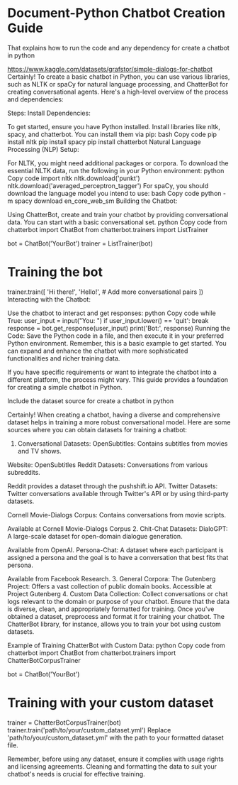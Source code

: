 # Document-Python Chatbot Creation Guide



That explains  how to run the code and any dependency for create a chatbot in python 

https://www.kaggle.com/datasets/grafstor/simple-dialogs-for-chatbot
Certainly! To create a basic chatbot in Python, you can use various libraries, such as NLTK or spaCy for natural language processing, and ChatterBot for creating conversational agents. Here's a high-level overview of the process and dependencies:

Steps:
Install Dependencies:

To get started, ensure you have Python installed.
Install libraries like nltk, spacy, and chatterbot. You can install them via pip:
bash
Copy code
pip install nltk
pip install spacy
pip install chatterbot
Natural Language Processing (NLP) Setup:

For NLTK, you might need additional packages or corpora. To download the essential NLTK data, run the following in your Python environment:
python
Copy code
import nltk
nltk.download('punkt')
nltk.download('averaged_perceptron_tagger')
For spaCy, you should download the language model you intend to use:
bash
Copy code
python -m spacy download en_core_web_sm
Building the Chatbot:

Using ChatterBot, create and train your chatbot by providing conversational data. You can start with a basic conversational set.
python
Copy code
from chatterbot import ChatBot
from chatterbot.trainers import ListTrainer

bot = ChatBot('YourBot')
trainer = ListTrainer(bot)

# Training the bot
trainer.train([
    'Hi there!',
    'Hello!',
    # Add more conversational pairs
])
Interacting with the Chatbot:

Use the chatbot to interact and get responses:
python
Copy code
while True:
    user_input = input("You: ")
    if user_input.lower() == 'quit':
        break
    response = bot.get_response(user_input)
    print('Bot:', response)
Running the Code:
Save the Python code in a file, and then execute it in your preferred Python environment.
Remember, this is a basic example to get started. You can expand and enhance the chatbot with more sophisticated functionalities and richer training data.

If you have specific requirements or want to integrate the chatbot into a different platform, the process might vary. This guide provides a foundation for creating a simple chatbot in Python.





Include the dataset source for create a chatbot in python 

Certainly! When creating a chatbot, having a diverse and comprehensive dataset helps in training a more robust conversational model. Here are some sources where you can obtain datasets for training a chatbot:

1. Conversational Datasets:
OpenSubtitles: Contains subtitles from movies and TV shows.

Website: OpenSubtitles
Reddit Datasets: Conversations from various subreddits.

Reddit provides a dataset through the pushshift.io API.
Twitter Datasets: Twitter conversations available through Twitter's API or by using third-party datasets.

Cornell Movie-Dialogs Corpus: Contains conversations from movie scripts.

Available at Cornell Movie-Dialogs Corpus
2. Chit-Chat Datasets:
DialoGPT: A large-scale dataset for open-domain dialogue generation.

Available from OpenAI.
Persona-Chat: A dataset where each participant is assigned a persona and the goal is to have a conversation that best fits that persona.

Available from Facebook Research.
3. General Corpora:
The Gutenberg Project: Offers a vast collection of public domain books.
Accessible at Project Gutenberg
4. Custom Data Collection:
Collect conversations or chat logs relevant to the domain or purpose of your chatbot. Ensure that the data is diverse, clean, and appropriately formatted for training.
Once you've obtained a dataset, preprocess and format it for training your chatbot. The ChatterBot library, for instance, allows you to train your bot using custom datasets.

Example of Training ChatterBot with Custom Data:
python
Copy code
from chatterbot import ChatBot
from chatterbot.trainers import ChatterBotCorpusTrainer

bot = ChatBot('YourBot')

# Training with your custom dataset
trainer = ChatterBotCorpusTrainer(bot)
trainer.train('path/to/your/custom_dataset.yml')
Replace 'path/to/your/custom_dataset.yml' with the path to your formatted dataset file.

Remember, before using any dataset, ensure it complies with usage rights and licensing agreements. Cleaning and formatting the data to suit your chatbot's needs is crucial for effective training.




